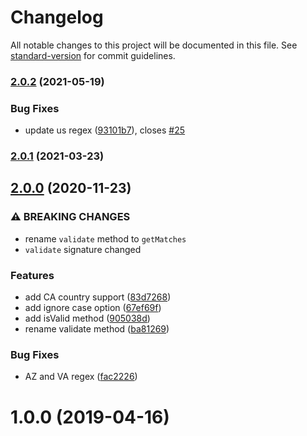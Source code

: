 # Changelog

All notable changes to this project will be documented in this file. See [standard-version](https://github.com/conventional-changelog/standard-version) for commit guidelines.

### [2.0.2](https://github.com/justinlettau/driver-license-validator/compare/v2.0.1...v2.0.2) (2021-05-19)


### Bug Fixes

* update us regex ([93101b7](https://github.com/justinlettau/driver-license-validator/commit/93101b70281e13e2d2df4473a0cf55f4b5609e83)), closes [#25](https://github.com/justinlettau/driver-license-validator/issues/25)

### [2.0.1](https://github.com/justinlettau/driver-license-validator/compare/v2.0.0...v2.0.1) (2021-03-23)

## [2.0.0](https://github.com/justinlettau/driver-license-validator/compare/v1.0.0...v2.0.0) (2020-11-23)


### ⚠ BREAKING CHANGES

* rename `validate` method to `getMatches`
* `validate` signature changed

### Features

* add CA country support ([83d7268](https://github.com/justinlettau/driver-license-validator/commit/83d72685c54df38ec8967f2e80b75eaa430fd86b))
* add ignore case option ([67ef69f](https://github.com/justinlettau/driver-license-validator/commit/67ef69f5c4895bb36ce143aba0800c09b406e3b0))
* add isValid method ([905038d](https://github.com/justinlettau/driver-license-validator/commit/905038d8190eab81a237d55b0bb0faf2d1bdc050))
* rename validate method ([ba81269](https://github.com/justinlettau/driver-license-validator/commit/ba812699fe4f47965b90c4f1b8a65ecfbd6d24ff))


### Bug Fixes

* AZ and VA regex ([fac2226](https://github.com/justinlettau/driver-license-validator/commit/fac222650655c046bd484c0814f6d153dbaa1aef))

# 1.0.0 (2019-04-16)
